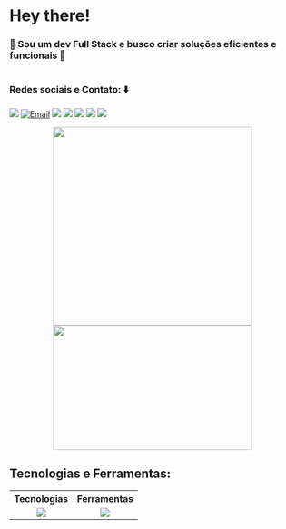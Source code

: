 # Hey there!
  ### 💠 Sou um dev Full Stack e busco criar soluções eficientes e funcionais 💠
#

### Redes sociais e Contato: ⬇️

<a href="https://linkedin.com/in/pedroo-andre" target="_blank"><img src="https://img.shields.io/badge/-LinkedIn-%231A1A1F?style=for-the-badge&logo=linkedin&logoColor=0af"></a>
<a href="mailto:pedro.andre.nv@gmail.com" target="_blank"><img src="https://img.shields.io/badge/Email-1A1A1F?style=for-the-badge&logo=gmail&logoColor=0af" alt="Email"></a>
<a href="https://github.com/Pedro-Andre" target="_blank"><img src="https://img.shields.io/badge/-GitHub-%231A1A1F?style=for-the-badge&logo=Github&logoColor=0af"></a>
<a href="https://codepen.io/pedroo-andre/pens/popular" target="_blank"><img src="https://img.shields.io/badge/CodePen-1A1A1F?style=for-the-badge&logo=codepen&logoColor=0af"></a>
<a href="https://dribbble.com/pedroo_andre" target="_blank"><img src="https://img.shields.io/badge/-Dribbble-%231A1A1F?style=for-the-badge&logo=dribbble&logoColor=0af"></a>
<a href="https://www.figma.com/@pedrooandre" target="_blank"><img src="https://img.shields.io/badge/Figma-1A1A1F?style=for-the-badge&logo=figma&logoColor=0af"></a>
<a href="https://www.instagram.com/pedro.stuff" target="_blank"><img src="https://img.shields.io/badge/-Instagram-%231A1A1F?style=for-the-badge&logo=instagram&logoColor=0af"></a>

<div align="center">
<img height=350 src="https://github-readme-stats.vercel.app/api?username=Pedro-Andre&show_icons=true&bg_color=70,00000070,00aacc&title_color=fff&text_color=eee&hide_border=true&border_radius=15&include_all_commits=true&text_bold=false"/> <img width=350 height=220 src="https://github-readme-stats.vercel.app/api/top-langs/?username=Pedro-Andre&layout=compact&size_weight=0.2&count_weight=0.5&langs_count=10&bg_color=70,00000070,00aacc&title_color=fff&text_color=eee&text_bold=true&hide_border=true&border_radius=15&hide=RenderScript"/>
</div> 

<h2>Tecnologias e Ferramentas:</h2>

<div align="center" width="100%">
<table width="100% align="center">
  <tr>
    <th>Tecnologias</th>
    <th>Ferramentas</th>
  </tr>
  <tr>
    <td align="center">
      <a href="https://skillicons.dev">
        <img src="https://skillicons.dev/icons?i=js,ts,java,nodejs,html,css,express,prisma,mysql,mongodb,postgres,react,angular,vite,bootstrap&perline=7" />
      </a>
    </td>
    <td align="center">
      <a href="https://skillicons.dev">
        <img src="https://skillicons.dev/icons?i=github,git,figma,vscode,postman,codepen,eclipse&perline=7" />
      </a>
    </td>
  </tr>
</table>
</div>
